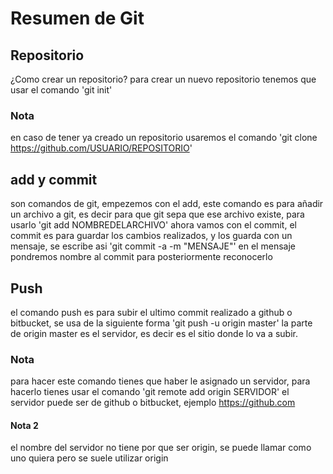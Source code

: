# Resumen de Git
## Repositorio
¿Como crear un repositorio?
para crear un nuevo repositorio tenemos que usar el comando 'git init'
### Nota
en caso de tener ya creado un repositorio usaremos el comando 'git clone https://github.com/USUARIO/REPOSITORIO'
## add y commit
son comandos de git, empezemos con el add, este comando es para añadir un archivo a git, es decir para que git sepa que ese archivo existe, para usarlo 'git add NOMBREDELARCHIVO'
ahora vamos con el commit, el commit es para guardar los cambios realizados, y los guarda con un mensaje, se escribe asi 'git commit -a -m "MENSAJE"' en el mensaje pondremos nombre al commit para posteriormente reconocerlo
## Push
el comando push es para subir el ultimo commit realizado a github o bitbucket, se usa de la siguiente forma 'git push -u origin master' la parte de origin master es el servidor, es decir es el sitio donde lo va a subir.
### Nota
para hacer este comando tienes que haber le asignado un servidor, para hacerlo tienes usar el comando 'git remote add origin SERVIDOR' el servidor puede ser de github o bitbucket, ejemplo https://github.com
#### Nota 2
el nombre del servidor no tiene por que ser origin, se puede llamar como uno quiera pero se suele utilizar origin
